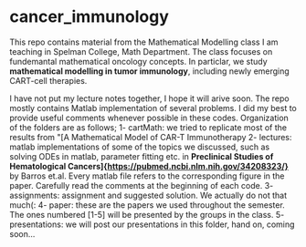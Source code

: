 # cancer_immunology
This repo contains material from the Mathematical Modelling class I am teaching in Spelman College, Math Department.
The class focuses on fundemantal mathematical oncology concepts. In particlar, we study **mathematical modelling in tumor immunology**, 
including newly emerging CART-cell therapies. 

I have not put my lecture notes together, I hope it will arive soon. The repo mostly contains 
Matlab implementation of several problems. I did my best to provide useful comments whenever possible in these codes. 
Organization of the folders are as follows;
1- cartMath: we tried to replicate most of the results from "[A Mathematical Model of CAR-T Immunotherapy
2- lectures: matlab implementations of some of the topics we discussed, such as solving ODEs in matlab, parameter fitting etc.
in **Preclinical Studies of Hematological Cancers]{https://pubmed.ncbi.nlm.nih.gov/34208323/}** by Barros et.al. Every matlab file refers to the corresponding
figure in the paper. Carefully read the comments at the beginning of each code.
3- assignments: assignment and suggested solution. We actually do not that much(:
4- paper: these are the papers we used throughout the semester. The ones numbered [1-5] will be presented by the groups in the class.
5- presentations: we will post our presentations in this folder, hand on, coming soon...
